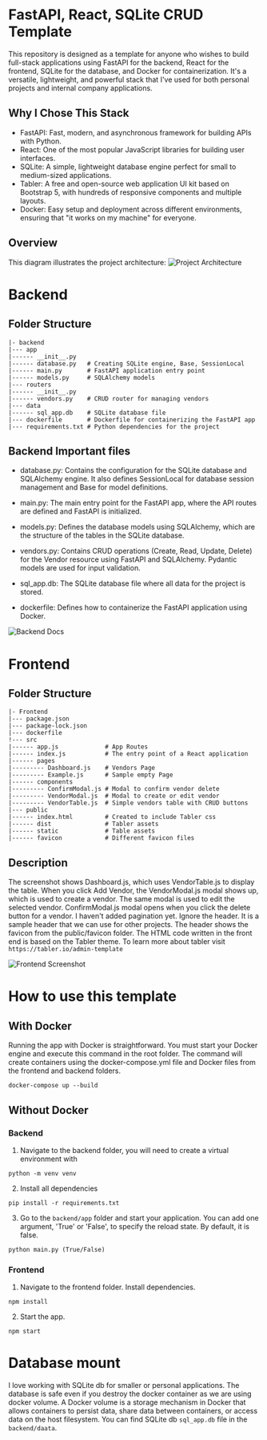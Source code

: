 # FastAPI, React, SQLite CRUD Template
This repository is designed as a template for anyone who wishes to build full-stack applications using FastAPI for the backend, React for the frontend, SQLite for the database, and Docker for containerization. It's a versatile, lightweight, and powerful stack that I've used for both personal projects and internal company applications.

## Why I Chose This Stack
- FastAPI: Fast, modern, and asynchronous framework for building APIs with Python.
- React: One of the most popular JavaScript libraries for building user interfaces.
- SQLite: A simple, lightweight database engine perfect for small to medium-sized applications.
- Tabler: A free and open-source web application UI kit based on Bootstrap 5, with hundreds of responsive components and multiple layouts.
- Docker: Easy setup and deployment across different environments, ensuring that "it works on my machine" for everyone.

## Overview
This diagram illustrates the project architecture:
![Project Architecture](https://github.com/Ballal65/FastAPI-SQLlite-React-Tabler--CRUD-Template-Without-authentication/blob/main/Docker%20Overview.png)

# Backend
## Folder Structure
```
|- backend
|--- app
|------ __init__.py
|------ database.py   # Creating SQLite engine, Base, SessionLocal
|------ main.py       # FastAPI application entry point
|------ models.py     # SQLAlchemy models
|--- routers
|------ __init__.py
|------ vendors.py    # CRUD router for managing vendors
|--- data
|------ sql_app.db    # SQLite database file
|--- dockerfile       # Dockerfile for containerizing the FastAPI app
|--- requirements.txt # Python dependencies for the project
```
## Backend Important files
- database.py: Contains the configuration for the SQLite database and SQLAlchemy engine. It also defines SessionLocal for database session management and Base for model definitions.

- main.py: The main entry point for the FastAPI app, where the API routes are defined and FastAPI is initialized.

- models.py: Defines the database models using SQLAlchemy, which are the structure of the tables in the SQLite database.

- vendors.py: Contains CRUD operations (Create, Read, Update, Delete) for the Vendor resource using FastAPI and SQLAlchemy. Pydantic models are used for input validation.

- sql_app.db: The SQLite database file where all data for the project is stored.

- dockerfile: Defines how to containerize the FastAPI application using Docker.

![Backend Docs](https://github.com/Ballal65/FastAPI-SQLlite-React-Tabler--CRUD-Template-Without-authentication/blob/main/Backend%20Docs.png)

# Frontend
## Folder Structure
```
|- Frontend
|--- package.json
|--- package-lock.json
|--- dockerfile
!--- src
|------ app.js             # App Routes
|------ index.js           # The entry point of a React application
|------ pages
|--------- Dashboard.js    # Vendors Page
|--------- Example.js      # Sample empty Page
|------ components
|--------- ConfirmModal.js # Modal to confirm vendor delete
|--------- VendorModal.js  # Modal to create or edit vendor
|--------- VendorTable.js  # Simple vendors table with CRUD buttons
|--- public
|------ index.html         # Created to include Tabler css
|------ dist               # Tabler assets
|------ static             # Table assets
|------ favicon            # Different favicon files
```

## Description 
The screenshot shows Dashboard.js, which uses VendorTable.js to display the table. When you click Add Vendor, the VendorModal.js modal shows up, which is used to create a vendor. The same modal is used to edit the selected vendor. ConfirmModal.js modal opens when you click the delete button for a vendor. I haven't added pagination yet. 
Ignore the header. It is a sample header that we can use for other projects. The header shows the favicon from the public/favicon folder. The HTML code written in the front end is based on the Tabler theme. To learn more about tabler visit `https://tabler.io/admin-template` 

![Frontend Screenshot](https://github.com/Ballal65/FastAPI-SQLlite-React-Tabler--CRUD-Template-Without-authentication/blob/main/Frontend%20Screenshot.png)

# How to use this template
## With Docker
Running the app with Docker is straightforward. You must start your Docker engine and execute this command in the root folder. The command will create containers using the docker-compose.yml file and Docker files from the frontend and backend folders. 
```
docker-compose up --build
```

## Without Docker
### Backend
1. Navigate to the backend folder, you will need to create a virtual environment with 
```
python -m venv venv
```
2. Install all dependencies
```
pip install -r requirements.txt
```
3. Go to the `backend/app` folder and start your application. You can add one argument, 'True' or 'False', to specify the reload state. By default, it is false.
```
python main.py (True/False)
```

### Frontend
1. Navigate to the frontend folder. Install dependencies.
 ```
npm install
 ```
2. Start the app.
```
npm start
```
# Database mount
I love working with SQLite db for smaller or personal applications. The database is safe even if you destroy the docker container as we are using docker volume. A Docker volume is a storage mechanism in Docker that allows containers to persist data, share data between containers, or access data on the host filesystem. You can find SQLite db `sql_app.db` file in the `backend/daata`. 
